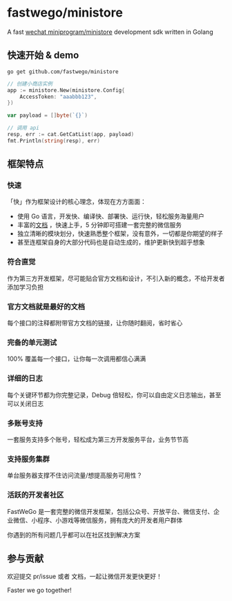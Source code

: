 # fastwego/ministore

A fast [wechat miniprogram/ministore](https://developers.weixin.qq.com/doc/ministore/minishopopencomponent/API/introduction.html) development sdk written in Golang

## 快速开始 & demo

```shell script
go get github.com/fastwego/ministore
```

```go
// 创建小商店实例
app := ministore.New(ministore.Config{
    AccessToken: "aaabbb123",
})

var payload = []byte(`{}`)

// 调用 api
resp, err := cat.GetCatList(app, payload)
fmt.Println(string(resp), err)
```

## 框架特点

### 快速

「快」作为框架设计的核心理念，体现在方方面面：

- 使用 Go 语言，开发快、编译快、部署快、运行快，轻松服务海量用户
- 丰富的[文档](https://pkg.go.dev/github.com/fastwego/ministore) ，快速上手，5 分钟即可搭建一套完整的微信服务
- 独立清晰的模块划分，快速熟悉整个框架，没有意外，一切都是你期望的样子
- 甚至连框架自身的大部分代码也是自动生成的，维护更新快到超乎想象

### 符合直觉

作为第三方开发框架，尽可能贴合官方文档和设计，不引入新的概念，不给开发者添加学习负担

### 官方文档就是最好的文档

每个接口的注释都附带官方文档的链接，让你随时翻阅，省时省心

### 完备的单元测试

100% 覆盖每一个接口，让你每一次调用都信心满满

### 详细的日志

每个关键环节都为你完整记录，Debug 倍轻松，你可以自由定义日志输出，甚至可以关闭日志

### 多账号支持

一套服务支持多个账号，轻松成为第三方开发服务平台，业务节节高

### 支持服务集群

单台服务器支撑不住访问流量/想提高服务可用性？

### 活跃的开发者社区

FastWeGo 是一套完整的微信开发框架，包括公众号、开放平台、微信支付、企业微信、小程序、小游戏等微信服务，拥有庞大的开发者用户群体

你遇到的所有问题几乎都可以在社区找到解决方案


## 参与贡献

欢迎提交 pr/issue 或者 文档，一起让微信开发更快更好！

Faster we go together!